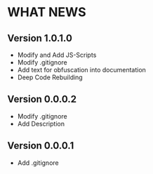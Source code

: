 WHAT NEWS
===========

Version 1.0.1.0
----------------

- Modify and Add JS-Scripts
- Modify .gitignore
- Add text for obfuscation into documentation
- Deep Code Rebuilding

Version 0.0.0.2
---------------------

- Modify .gitignore
- Add Description

Version 0.0.0.1
---------------------

- Add .gitignore

